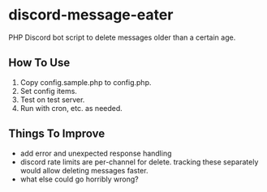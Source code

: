 # discord-message-eater
PHP Discord bot script to delete messages older than a certain age.


## How To Use
1. Copy config.sample.php to config.php.
2. Set config items.
3. Test on test server.
4. Run with cron, etc. as needed.

## Things To Improve
- add error and unexpected response handling
- discord rate limits are per-channel for delete. tracking these separately would allow deleting messages faster.
- what else could go horribly wrong?
